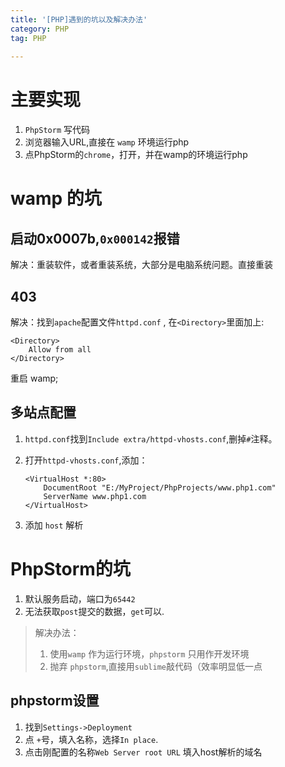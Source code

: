 ```yaml
---
title: '[PHP]遇到的坑以及解决办法'
category: PHP
tag: PHP
 
---
```


# 主要实现
1. `PhpStorm` 写代码
2. 浏览器输入URL,直接在 `wamp` 环境运行php
3. 点PhpStorm的`chrome`，打开，并在wamp的环境运行php

# wamp 的坑

## 启动0x0007b,`0x000142`报错

解决：重装软件，或者重装系统，大部分是电脑系统问题。直接重装

## 403 

解决：找到`apache`配置文件`httpd.conf` , 在`<Directory>`里面加上:

```
<Directory>
	Allow from all
</Directory>

```

重启 wamp;

## 多站点配置

1. `httpd.conf`找到`Include extra/httpd-vhosts.conf`,删掉`#`注释。
2. 打开`httpd-vhosts.conf`,添加：

	```
	<VirtualHost *:80>
    	DocumentRoot "E:/MyProject/PhpProjects/www.php1.com"
    	ServerName www.php1.com
	</VirtualHost>
	```

3. 添加 `host` 解析


# PhpStorm的坑

1. 默认服务启动，端口为`65442`
2. 无法获取`post`提交的数据，`get`可以.

> 解决办法： 
> 1. 使用`wamp` 作为运行环境，`phpstorm` 只用作开发环境
> 2. 抛弃 `phpstorm`,直接用`sublime`敲代码（效率明显低一点


## phpstorm设置

1. 找到`Settings->Deployment`
2. 点 ` + `号，填入名称，选择`In place`.
3. 点击刚配置的名称`Web Server root URL` 填入host解析的域名
